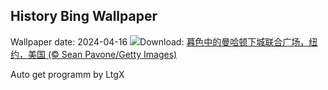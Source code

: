 ## History Bing Wallpaper
Wallpaper date: 2024-04-16
![](https://www.bing.com/th?id=OHR.UnionSquareNYC_ZH-CN1533018653_UHD.jpg&w=1000)Download: [暮色中的曼哈顿下城联合广场，纽约，美国 (© Sean Pavone/Getty Images)](https://www.bing.com/th?id=OHR.UnionSquareNYC_ZH-CN1533018653_UHD.jpg)

Auto get programm by LtgX
